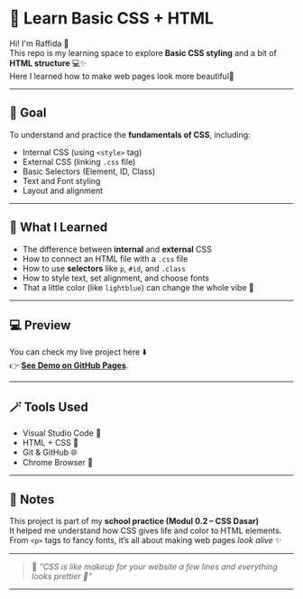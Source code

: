 # 💅 Learn Basic CSS + HTML

Hi! I'm Raffida 👋  
This repo is my learning space to explore **Basic CSS styling** and a bit of **HTML structure** 💻✨  
Here I learned how to make web pages look more beautiful🩵   

---

## 🎯 Goal
To understand and practice the **fundamentals of CSS**, including:
- Internal CSS (using `<style>` tag)
- External CSS (linking `.css` file)
- Basic Selectors (Element, ID, Class)
- Text and Font styling
- Layout and alignment

---

## 🧠 What I Learned
- The difference between **internal** and **external** CSS  
- How to connect an HTML file with a `.css` file  
- How to use **selectors** like `p`, `#id`, and `.class`  
- How to style text, set alignment, and choose fonts  
- That a little color (like `lightblue`) can change the whole vibe 🌈  

---

## 💻 Preview
You can check my live project here ⬇️  
👉 [**See Demo on GitHub Pages**](https://raffida-xi-rpl.github.io/learn-html-css-modul-0.2/).

---

## 🪄 Tools Used
- Visual Studio Code 🧩  
- HTML + CSS 💫  
- Git & GitHub 🌐  
- Chrome Browser 🧭  

---

## 🧡 Notes
This project is part of my **school practice (Modul 0.2 – CSS Dasar)**  
It helped me understand how CSS gives life and color to HTML elements.  
From `<p>` tags to fancy fonts, it’s all about making web pages *look alive* ✨  

---

> 💬 *“CSS is like makeup for your website a few lines and everything looks prettier 💅”*

---
